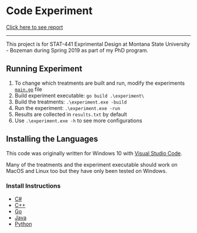 # Code Experiment

[Click here to see report](./report.pdf)

-------

This project is for STAT-441 Exprimental Design at
Montana State University - Bozeman during Spring 2019
as part of my PhD program.

## Running Experiment

1. To change which treatments are built and run, modify
   the experiments [`main.go`](./experiment/main.go) file
2. Build experiment executable: `go build .\experiment\`
3. Build the treatments: `.\experiment.exe -build`
4. Run the experiment: `.\experiment.exe -run`
5. Results are collected in `results.txt` by default
6. Use `.\experiment.exe -h` to see more configurations

## Installing the Languages

This code was originally written for Windows 10 with
[Visual Studio Code](https://code.visualstudio.com/).

Many of the treatments and the experiment executable
should work on MacOS and Linux too but they have
only been tested on Windows.

### Install Instructions

- [C#](https://code.visualstudio.com/docs/languages/csharp#_installing-c35-support)
- [C++](https://code.visualstudio.com/docs/languages/cpp)
- [Go](https://golang.org/doc/install)
- [Java](https://www.azul.com/products/zulu-and-zulu-enterprise/download-openjdk-11)
- [Python](https://www.python.org/downloads/)
